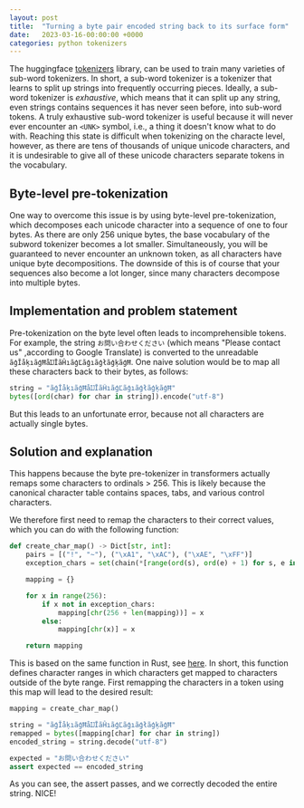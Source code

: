 ```yaml
---
layout: post
title:  "Turning a byte pair encoded string back to its surface form"
date:   2023-03-16-00:00:00 +0000
categories: python tokenizers
---
```


The huggingface [tokenizers](https://github.com/huggingface/tokenizers) library, can be used to train many varieties of sub-word tokenizers. In short, a sub-word tokenizer is a tokenizer that learns to split up strings into frequently occurring pieces. Ideally, a sub-word tokenizer is _exhaustive_, which means that it can split up any string, even strings contains sequences it has never seen before, into sub-word tokens. A truly exhaustive sub-word tokenizer is useful because it will never ever encounter an `<UNK>` symbol, i.e., a thing it doesn't know what to do with. Reaching this state is difficult when tokenizing on the characte level, however, as there are tens of thousands of unique unicode characters, and it is undesirable to give all of these unicode characters separate tokens in the vocabulary.

## Byte-level pre-tokenization

One way to overcome this issue is by using byte-level pre-tokenization, which decomposes each unicode character into a sequence of one to four bytes. As there are only 256 unique bytes, the base vocabulary of the subword tokenizer becomes a lot smaller. Simultaneously, you will be guaranteed to never encounter an unknown token, as all characters have unique byte decompositions. The downside of this is of course that your sequences also become a lot longer, since many characters decompose into multiple bytes.

## Implementation and problem statement

Pre-tokenization on the byte level often leads to incomprehensible tokens. For example, the string `お問い合わせください` (which means "Please contact us" ,according to Google Translate) is converted to the unreadable `ãģĬåķıãģĦåĲĪãĤıãģĽãģıãģłãģķãģĦ`. One naive solution would be to map all these characters back to their bytes, as follows:

```python
string = "ãģĬåķıãģĦåĲĪãĤıãģĽãģıãģłãģķãģĦ"
bytes([ord(char) for char in string]).encode("utf-8")
```

But this leads to an unfortunate error, because not all characters are actually single bytes.

## Solution and explanation

This happens because the byte pre-tokenizer in transformers actually remaps some characters to ordinals > 256. This is likely because the canonical character table contains spaces, tabs, and various control characters.

We therefore first need to remap the characters to their correct values, which you can do with the following function:

```python
def create_char_map() -> Dict[str, int]:
    pairs = [("!", "~"), ("\xA1", "\xAC"), ("\xAE", "\xFF")]
    exception_chars = set(chain(*[range(ord(s), ord(e) + 1) for s, e in pairs]))

    mapping = {}

    for x in range(256):
        if x not in exception_chars:
            mapping[chr(256 + len(mapping))] = x
        else:
            mapping[chr(x)] = x

    return mapping
```

This is based on the same function in Rust, see [here](https://github.com/huggingface/tokenizers/blob/main/tokenizers/src/pre_tokenizers/byte_level.rs#L12). In short, this function defines character ranges in which characters get mapped to characters outside of the byte range. First remapping the characters in a token using this map will lead to the desired result:

```python
mapping = create_char_map()

string = "ãģĬåķıãģĦåĲĪãĤıãģĽãģıãģłãģķãģĦ"
remapped = bytes([mapping[char] for char in string])
encoded_string = string.decode("utf-8")

expected = "お問い合わせください"
assert expected == encoded_string
```

As you can see, the assert passes, and we correctly decoded the entire string. NICE!
